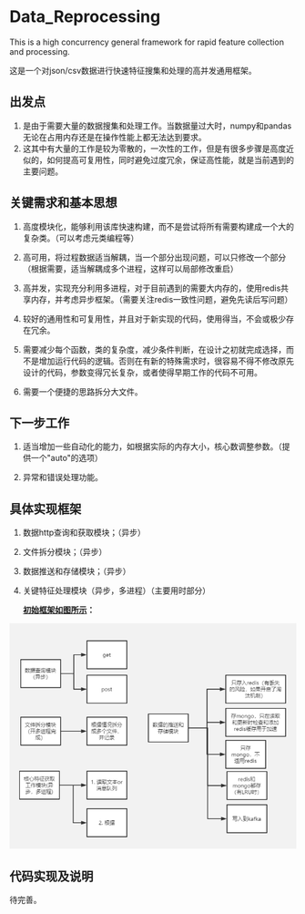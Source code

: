 # Data_Reprocessing
This is a high concurrency general framework for rapid feature collection and processing.

这是一个对json/csv数据进行快速特征搜集和处理的高并发通用框架。



## 出发点

1. 是由于需要大量的数据搜集和处理工作。当数据量过大时，numpy和pandas无论在占用内存还是在操作性能上都无法达到要求。
2. 这其中有大量的工作是较为零散的，一次性的工作，但是有很多步骤是高度近似的，如何提高可复用性，同时避免过度冗余，保证高性能，就是当前遇到的主要问题。

## 关键需求和基本思想

1. 高度模块化，能够利用该库快速构建，而不是尝试将所有需要构建成一个大的复杂类。（可以考虑元类编程等）

2. 高可用，将过程数据适当解耦，当一个部分出现问题，可以只修改一个部分（根据需要，适当解耦成多个进程，这样可以局部修改重启）

3. 高并发，实现充分利用多进程，对于目前遇到的需要大内存的，使用redis共享内存，并考虑异步框架。（需要关注redis一致性问题，避免先读后写问题）

4. 较好的通用性和可复用性，并且对于新实现的代码，使用得当，不会或极少存在冗余。

5. 需要减少每个函数，类的复杂度，减少条件判断，在设计之初就完成选择，而不是增加运行代码的逻辑。否则在有新的特殊需求时，很容易不得不修改原先设计的代码，参数变得冗长复杂，或者使得早期工作的代码不可用。
6. 需要一个便捷的思路拆分大文件。

## 下一步工作

1. 适当增加一些自动化的能力，如根据实际的内存大小，核心数调整参数。（提供一个"auto"的选项）

2. 异常和错误处理功能。

## 具体实现框架

1. 数据http查询和获取模块；（异步）

2. 文件拆分模块；（异步）

3. 数据推送和存储模块；（异步）

4. 关键特征处理模块（异步，多进程）（主要用时部分）

   **[初始框架如图所示](https://www.processon.com/view/link/5e40ed85e4b021dc28a041f5)：**

![image-0](https://github.com/LNZ001/Data_Reprocessing/blob/master/images/image-20200506184028874.png)

## 代码实现及说明

待完善。
